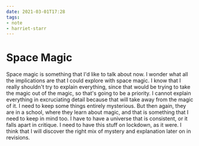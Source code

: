 ```yaml
---
date: 2021-03-01T17:28
tags:
- note
- harriet-starr
---
```


# Space Magic

Space magic is something that I'd like to talk about now. I wonder what
all the implications are that I could explore with space magic. I know
that I really shouldn't try to explain everything, since that would be
trying to take the magic out of the magic, so that's going to be a
priority. I cannot explain everything in excruciating detail because
that will take away from the magic of it. I need to keep some things
entirely mysterious. But then again, they are in a school, where they
learn about magic, and that is something that I need to keep in mind too.
I have to have a universe that is consistent, or it falls apart in
critique. I need to have this stuff on lockdown, as it were. I think that
I will discover the right mix of mystery and explanation later on in
revisions.
